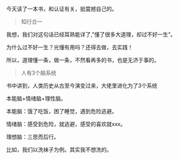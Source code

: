 

今天读了一本书，和认证有关，挺震撼自己的。

> 知行合一

我想，我们对这句话已经耳熟能详了,"懂了很多大道理，却过不好一生”。

为什么过不好一生？光懂有用吗？还得去做，去实践！

所以，道理懂一条，做一条，不然看再多的书，也是无济于事的。



> 人有3个脑系统

书中讲到，人类历史从古至今演变过来，大佬里进化为了3个系统

本能脑+情绪脑+理性脑。

本能脑：饿了吃饭，困了睡觉，遇到危险逃避。

情绪脑：感受到危险，就逃避，感受的喜欢就xxx。

理想脑：三思而后行。

比如，我们以洗袜子为例。其实我不想洗的。